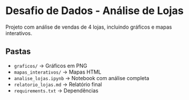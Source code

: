 # Desafio de Dados - Análise de Lojas

Projeto com análise de vendas de 4 lojas, incluindo gráficos e mapas interativos.

## Pastas
- `graficos/` -> Gráficos em PNG
- `mapas_interativos/` -> Mapas HTML
- `analise_lojas.ipynb` -> Notebook com análise completa
- `relatorio_lojas.md` -> Relatório final
- `requirements.txt` -> Dependências
